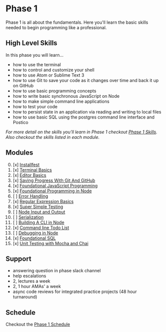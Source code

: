 # Phase 1

Phase 1 is all about the fundamentals. Here you'll learn the basic skills needed
to begin programming like a professional.


## High Level Skills

In this phase you will learn…

- how to use the terminal
- how to control and customize your shell
- how to use Atom or Sublime Text 3
- how to use Git to save your code as it changes over time and back it up on GitHub
- how to use basic programming concepts
- how to write basic synchronous JavaScript on Node
- how to make simple command line applications
- how to test your code
- how to persist state in an application via reading and writing to local files
- how to use basic SQL using the postgres command line interface and Postico

_For more detail on the skills you'll learn in Phase 1 checkout
[Phase 1 Skills](./skills.md). Also checkout the skills listed in each module._


## Modules

0. [x] [Installfest](../../modules/Installfest)
0. [x] [Terminal Basics](../../modules/Terminal-Basics)
0. [x] [Editor Basics](../../modules/Editor-Basics)
0. [x] [Saving Progress With Git And GitHub](../../modules/Saving-Progress-With-Git-And-GitHub)
0. [x] [Foundational JavaScript Programming](../../modules/Foundational-JavaScript-Programing)
0. [x] [Foundational Programming in Node](../../modules/Foundational-Programing-in-Node)
0. [ ] [Error Handling](../../modules/Error-Handling)
0. [x] [Regular Expression Basics](../../modules/Regular-Expression-Basics)
0. [x] [Super Simple Testing](../../modules/Super-Simple-Testing)
0. [ ] [Node Input and Output](../../modules/Node-Input-and-Output)
0. [ ] [Serialization](../../modules/Serialization)
0. [ ] [Building A CLI in Node](../../modules/Building-A-CLI-in-Node)
0. [x] [Command line Todo List](../../modules/Command-Line-Todo-List)
0. [ ] [Debugging in Node](../../modules/Debugging-in-Node)
0. [x] [Foundational SQL](../../modules/Foundational-SQL)
0. [x] [Unit Testing with Mocha and Chai](../../modules/Unit-Testing-With-Mocha-And-Chai)

## Support

- answering question in phase slack channel
- help escalations
- 2, lectures a week
- 2, 1 hour AMAs' a week
- async code reviews for integrated practice projects (48 hour turnaround)


## Schedule

Checkout the [Phase 1 Schedule](./schedule.md)
